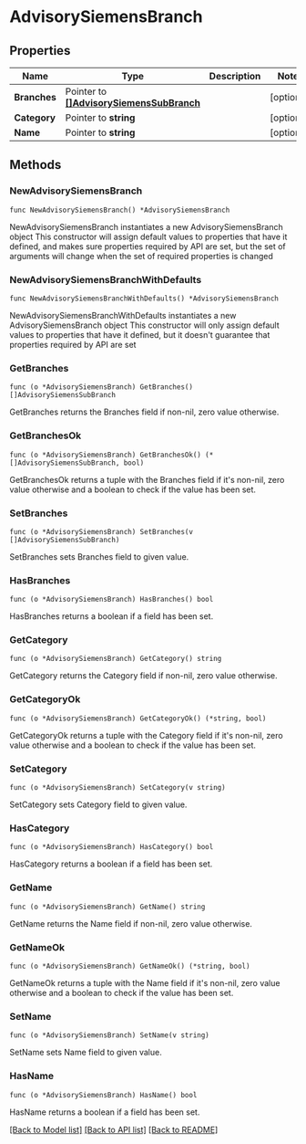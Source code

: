 # AdvisorySiemensBranch

## Properties

Name | Type | Description | Notes
------------ | ------------- | ------------- | -------------
**Branches** | Pointer to [**[]AdvisorySiemensSubBranch**](AdvisorySiemensSubBranch.md) |  | [optional] 
**Category** | Pointer to **string** |  | [optional] 
**Name** | Pointer to **string** |  | [optional] 

## Methods

### NewAdvisorySiemensBranch

`func NewAdvisorySiemensBranch() *AdvisorySiemensBranch`

NewAdvisorySiemensBranch instantiates a new AdvisorySiemensBranch object
This constructor will assign default values to properties that have it defined,
and makes sure properties required by API are set, but the set of arguments
will change when the set of required properties is changed

### NewAdvisorySiemensBranchWithDefaults

`func NewAdvisorySiemensBranchWithDefaults() *AdvisorySiemensBranch`

NewAdvisorySiemensBranchWithDefaults instantiates a new AdvisorySiemensBranch object
This constructor will only assign default values to properties that have it defined,
but it doesn't guarantee that properties required by API are set

### GetBranches

`func (o *AdvisorySiemensBranch) GetBranches() []AdvisorySiemensSubBranch`

GetBranches returns the Branches field if non-nil, zero value otherwise.

### GetBranchesOk

`func (o *AdvisorySiemensBranch) GetBranchesOk() (*[]AdvisorySiemensSubBranch, bool)`

GetBranchesOk returns a tuple with the Branches field if it's non-nil, zero value otherwise
and a boolean to check if the value has been set.

### SetBranches

`func (o *AdvisorySiemensBranch) SetBranches(v []AdvisorySiemensSubBranch)`

SetBranches sets Branches field to given value.

### HasBranches

`func (o *AdvisorySiemensBranch) HasBranches() bool`

HasBranches returns a boolean if a field has been set.

### GetCategory

`func (o *AdvisorySiemensBranch) GetCategory() string`

GetCategory returns the Category field if non-nil, zero value otherwise.

### GetCategoryOk

`func (o *AdvisorySiemensBranch) GetCategoryOk() (*string, bool)`

GetCategoryOk returns a tuple with the Category field if it's non-nil, zero value otherwise
and a boolean to check if the value has been set.

### SetCategory

`func (o *AdvisorySiemensBranch) SetCategory(v string)`

SetCategory sets Category field to given value.

### HasCategory

`func (o *AdvisorySiemensBranch) HasCategory() bool`

HasCategory returns a boolean if a field has been set.

### GetName

`func (o *AdvisorySiemensBranch) GetName() string`

GetName returns the Name field if non-nil, zero value otherwise.

### GetNameOk

`func (o *AdvisorySiemensBranch) GetNameOk() (*string, bool)`

GetNameOk returns a tuple with the Name field if it's non-nil, zero value otherwise
and a boolean to check if the value has been set.

### SetName

`func (o *AdvisorySiemensBranch) SetName(v string)`

SetName sets Name field to given value.

### HasName

`func (o *AdvisorySiemensBranch) HasName() bool`

HasName returns a boolean if a field has been set.


[[Back to Model list]](../README.md#documentation-for-models) [[Back to API list]](../README.md#documentation-for-api-endpoints) [[Back to README]](../README.md)


